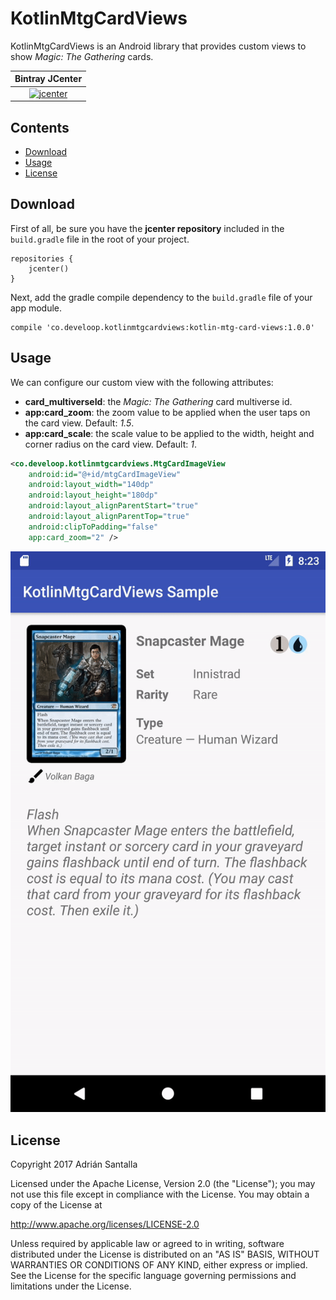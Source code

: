 # KotlinMtgCardViews

KotlinMtgCardViews is an Android library that provides custom views to show *Magic: The Gathering* cards.

| Bintray JCenter |
|:---------------:|
| [![jcenter](https://api.bintray.com/packages/asantalla/develoop/kotlin-mtg-card-views/images/download.svg)](https://bintray.com/asantalla/develoop/kotlin-mtg-card-views/_latestVersion) |

Contents
--------

- [Download](#download)
- [Usage](#usage)
- [License](#license)

Download
--------

First of all, be sure you have the **jcenter repository** included in the `build.gradle` file in the root of your project.

```
repositories {
    jcenter()
}
```

Next, add the gradle compile dependency to the `build.gradle` file of your app module.

```
compile 'co.develoop.kotlinmtgcardviews:kotlin-mtg-card-views:1.0.0'
```

Usage
-----

We can configure our custom view with the following attributes:

* **card_multiverseId**: the *Magic: The Gathering* card multiverse id.
* **app:card_zoom**: the zoom value to be applied when the user taps on the card view. Default: *1.5*.
* **app:card_scale**: the scale value to be applied to the width, height and corner radius on the card view. Default: *1*.


```xml
<co.develoop.kotlinmtgcardviews.MtgCardImageView
    android:id="@+id/mtgCardImageView"
    android:layout_width="140dp"
    android:layout_height="180dp"
    android:layout_alignParentStart="true"
    android:layout_alignParentTop="true"
    android:clipToPadding="false"
    app:card_zoom="2" />
```

![Kotlin MTG card views sample](./kotlin-mtg-card-views-sample.gif)

License
-------

Copyright 2017 Adrián Santalla

Licensed under the Apache License, Version 2.0 (the "License"); you may not use this file except in compliance with the License. You may obtain a copy of the License at

http://www.apache.org/licenses/LICENSE-2.0

Unless required by applicable law or agreed to in writing, software distributed under the License is distributed on an "AS IS" BASIS, WITHOUT WARRANTIES OR CONDITIONS OF ANY KIND, either express or implied. See the License for the specific language governing permissions and limitations under the License.
